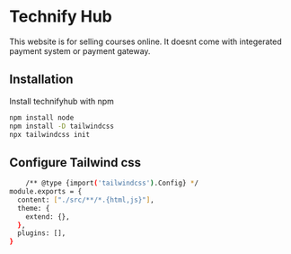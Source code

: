 
# Technify Hub

This website is for selling courses online. It doesnt come with integerated payment system or payment gateway.


## Installation

Install technifyhub with npm

```bash
npm install node
npm install -D tailwindcss
npx tailwindcss init
```

## Configure Tailwind css
```bash
    /** @type {import('tailwindcss').Config} */
module.exports = {
  content: ["./src/**/*.{html,js}"],
  theme: {
    extend: {},
  },
  plugins: [],
}
```
